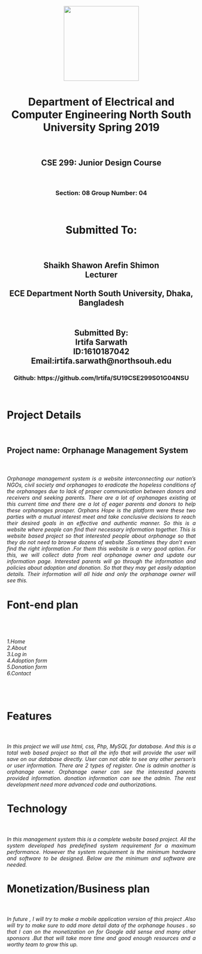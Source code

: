 <html>
<head>

</head>
<body>
<p align="center">
  <img width="200" height="200" src="https://media.licdn.com/dms/image/C560BAQEFJPl7DXD1Dg/company-logo_200_200/0?e=2159024400&v=beta&t=4wzyvb7GBsvMovoet_LGS9uj_Gso_kmfWqCXnqydCDI">
</p>
<h1 align='center'>
Department of Electrical and Computer Engineering
North South University
Spring 2019 </h1> <br>
<h2 align='center'>CSE 299: Junior Design Course</h2> <br>
<h3 align='center'>Section: 08
Group Number: 04 </h3> <br>
<h1 align='center'>Submitted To:</h1> <br>
<h2 align='center'> Shaikh Shawon Arefin Shimon<br>
Lecturer<br><br>
ECE Department
North South University,
Dhaka, Bangladesh
</h2>
<h2 align='center'><br>
Submitted By:<br>
Irtifa Sarwath <br>
ID:1610187042 <br>
Email:irtifa.sarwath@northsouh.edu <br></h2>
<h3 align='center'>Github: https://github.com/Irtifa/SU19CSE299S01G04NSU <br></h3><br>
<h1>Project Details</h1> <br>
<h2>Project name: Orphanage Management System </h2> <br>
<h6 align='justify'>Orphanage management system is a website interconnecting our nation’s NGOs, civil society and orphanages to eradicate the hopeless conditions of the orphanages due to lack of proper communication between donors and receivers and seeking parents. There are a lot of orphanages existing at this current time and there are a lot of eager parents and donors to help these orphanages prosper. Orphans Hope is the platform were these two parties with a mutual interest meet and take conclusive decisions to reach their desired goals in an effective and authentic manner.
So this is a website where people can find their necessary information together.
This is website based project so that interested people about orphanage so that they do not need to browse dozens of website .Sometimes they don’t even find the right information .For them this website is a very good option.
For this, we will collect data from real orphanage owner and update our information page. Interested parents will go through the information and policies about adoption and donation. So that they may get easily adaption details. Their information will all hide and only the orphanage owner will see this.</h6>
<h1>Font-end plan</h1><br>
<h6><br>
1.Home<br>
2.About<br>
3.Log in<br>
4.Adoption form<br>
5.Donation form<br>
6.Contact<br> 
</h6><br>
<h1>Features</h1><br>
<h6 align='justify'>In this project we will use html, css, Php, MySQL for database. And this is a total web based project so that all the info that will provide the user will save on our database directly. User can not able to see any other person’s or user information. There are 2 types of register. One is admin another is orphanage owner. Orphanage owner can see the interested parents provided information. donation information can see the admin. The rest development need more advanced code and authorizations.</h6>
<h1>Technology</h1><br>
<h6 align='justify'>In this management system this is a complete website based project. All the system developed has predefined system requirement for a maximum performance. However the system requirement is the minimum hardware and software to be designed. Below are the minimum and software are needed.</h6>
<h1>Monetization/Business plan</h1><br>
<h6 align='justify'>In future , I will try to make a mobile application version of this project .Also will try to make sure to add more detail data of the orphanage  houses . so that I can on the monetization on for Google add sense and many other sponsors .But that will take more time and  good enough resources and a worthy team to grow this up.</h6>
</body>
</html>
